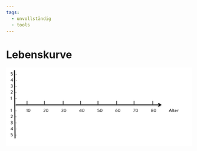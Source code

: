 ```yaml
---
tags:
  - unvollständig
  - tools
---
```


# Lebenskurve

![RAISE LEADERS Journey](../assets/lebenskurve.png)

